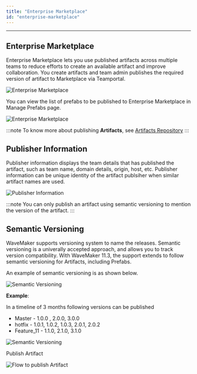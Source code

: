 ```yaml
---
title: "Enterprise Marketplace"
id: "enterprise-marketplace"
---
```

---

## Enterprise Marketplace

Enterprise Marketplace lets you use published artifacts across multiple teams to reduce efforts to create an available artifact and improve collaboration. You create artifacts and team admin publishes the required version of artifact to Marketplace via Teamportal.

![Enterprise Marketplace](/learn/assets/wm_enterprisemarketplace.png)

You can view the list of prefabs to be published to Enterprise Marketplace in Manage Prefabs page.

![Enterprise Marketplace](/learn/assets/wm_marketplaceprefabs.png)

:::note
To know more about publishing **Artifacts**, see [Artifacts Repository](/learn/teams/import-vcs-project)
:::

## Publisher Information

Publisher information displays the team details that has published the artifact, such as team name, domain details, origin, host, etc. Publisher information can be unique identity of the artifact publsiher when similar artifact names are used.

![Publisher Information](/learn/assets/wm_artifactpublisherdetails.png)

:::note
You can only publish an artifact using semantic versioning to mention the version of the artifact.
:::

## Semantic Versioning

WaveMaker supports versioning system to name the releases. Semantic versioning is a univerally accepted approach, and allows you to track version compatibility. With WaveMaker 11.3, the support extends to follow semantic versioning for Artifacts, including Prefabs.

An example of semantic versioning is as shown below.

![Semantic Versioning](/learn/assets/wm_semanticversion.png)

**Example**:

In a timeline of 3 months following versions can be published

- Master  - 1.0.0 , 2.0.0, 3.0.0
- hotfix - 1.0.1, 1.0.2, 1.0.3, 2.0.1, 2.0.2
- Feature_11 - 1.1.0, 2.1.0, 3.1.0

![Semantic Versioning](/learn/assets/wm_artifactversion.png)

Publish Artifact

![Flow to publish Artifact](/learn/assets/wm_flowtopublishartifact.png)
